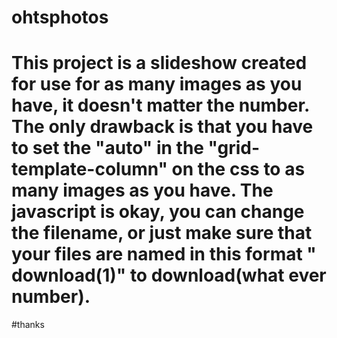 # ohtsphotos
# This project is a slideshow created for use for as many images as you have, it doesn't matter the number. The only drawback is that you have to set the "auto" in the "grid-template-column" on the css to as many images as you have. The javascript is okay, you can change the filename, or just make sure that your files are named in this format " download(1)" to download(what ever number). 
#thanks
